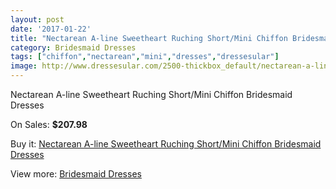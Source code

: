 ```yaml
---
layout: post
date: '2017-01-22'
title: "Nectarean A-line Sweetheart Ruching Short/Mini Chiffon Bridesmaid Dresses"
category: Bridesmaid Dresses
tags: ["chiffon","nectarean","mini","dresses","dressesular"]
image: http://www.dressesular.com/2500-thickbox_default/nectarean-a-line-sweetheart-ruching-short-mini-chiffon-bridesmaid-dresses.jpg
---
```

Nectarean A-line Sweetheart Ruching Short/Mini Chiffon Bridesmaid Dresses

On Sales: **$207.98**
<a href="https://www.dressesular.com/bridesmaid-dresses/938-nectarean-a-line-sweetheart-ruching-short-mini-chiffon-bridesmaid-dresses.html"><amp-img layout="responsive" width="600" height="600" src="//www.dressesular.com/2500-thickbox_default/nectarean-a-line-sweetheart-ruching-short-mini-chiffon-bridesmaid-dresses.jpg" alt="Nectarean A-line Sweetheart Ruching Short/Mini Chiffon Bridesmaid Dresses 0" /></a>
<a href="https://www.dressesular.com/bridesmaid-dresses/938-nectarean-a-line-sweetheart-ruching-short-mini-chiffon-bridesmaid-dresses.html"><amp-img layout="responsive" width="600" height="600" src="//www.dressesular.com/2502-thickbox_default/nectarean-a-line-sweetheart-ruching-short-mini-chiffon-bridesmaid-dresses.jpg" alt="Nectarean A-line Sweetheart Ruching Short/Mini Chiffon Bridesmaid Dresses 1" /></a>
<a href="https://www.dressesular.com/bridesmaid-dresses/938-nectarean-a-line-sweetheart-ruching-short-mini-chiffon-bridesmaid-dresses.html"><amp-img layout="responsive" width="600" height="600" src="//www.dressesular.com/2501-thickbox_default/nectarean-a-line-sweetheart-ruching-short-mini-chiffon-bridesmaid-dresses.jpg" alt="Nectarean A-line Sweetheart Ruching Short/Mini Chiffon Bridesmaid Dresses 2" /></a>

Buy it: [Nectarean A-line Sweetheart Ruching Short/Mini Chiffon Bridesmaid Dresses](https://www.dressesular.com/bridesmaid-dresses/938-nectarean-a-line-sweetheart-ruching-short-mini-chiffon-bridesmaid-dresses.html "Nectarean A-line Sweetheart Ruching Short/Mini Chiffon Bridesmaid Dresses")

View more: [Bridesmaid Dresses](https://www.dressesular.com/4-bridesmaid-dresses "Bridesmaid Dresses")